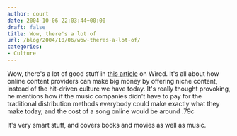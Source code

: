 ```yaml
---
author: court
date: 2004-10-06 22:03:44+00:00
draft: false
title: Wow, there's a lot of
url: /blog/2004/10/06/wow-theres-a-lot-of/
categories:
- Culture
---
```


Wow, there's a lot of good stuff in [this article](http://www.wired.com/wired/archive/12.10/tail.html) on Wired.  It's all about how online content providers can make big money by offering niche content, instead of the hit-driven culture we have today.  It's really thought provoking, he mentions how if the music companies didn't have to pay for the traditional distribution methods everybody could make exactly what they make today, and the cost of a song online would be around .79c

It's very smart stuff, and covers books and movies as well as music.

